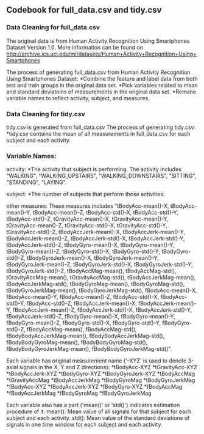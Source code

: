 ## Codebook for full_data.csv and tidy.csv

### Data Cleaning for full_data.csv

The original data is from Human Activity Recognition Using Smartphones Dataset Version 1.0. More information can be found on http://archive.ics.uci.edu/ml/datasets/Human+Activity+Recognition+Using+Smartphones

The process of generating full_data.csv from Human Activity Recognition Using Smartphones Dataset:
*Combine the feature and label data from both test and train groups in the original data set.
*Pick variables related to mean and standard deviatoins of measurements in the original data set.
*Remane variable names to reflect activity, subject, and measures. 

### Data Cleaning for tidy.csv
tidy.csv is generated from full_data.csv
The process of generating tidy.csv:
*tidy.csv contains the mean of all measurements in full_data.csv for each subject and each activity.

### Variable Names:
activity:
*The activity that subject is performing. The activity includes "WALKING", "WALKING_UPSTAIRS", "WALKING_DOWNSTAIRS", "SITTING", "STANDING", "LAYING".

subject:
*The number of subjects that perform those activities.

other measures:
These measures includes "tBodyAcc-mean()-X, tBodyAcc-mean()-Y, tBodyAcc-mean()-Z, tBodyAcc-std()-X, tBodyAcc-std()-Y, tBodyAcc-std()-Z, tGravityAcc-mean()-X, tGravityAcc-mean()-Y, tGravityAcc-mean()-Z, tGravityAcc-std()-X, tGravityAcc-std()-Y, tGravityAcc-std()-Z, tBodyAccJerk-mean()-X, tBodyAccJerk-mean()-Y, tBodyAccJerk-mean()-Z, tBodyAccJerk-std()-X, tBodyAccJerk-std()-Y, tBodyAccJerk-std()-Z, tBodyGyro-mean()-X, tBodyGyro-mean()-Y, tBodyGyro-mean()-Z, tBodyGyro-std()-X, tBodyGyro-std()-Y, tBodyGyro-std()-Z, tBodyGyroJerk-mean()-X, tBodyGyroJerk-mean()-Y, tBodyGyroJerk-mean()-Z, tBodyGyroJerk-std()-X, tBodyGyroJerk-std()-Y, tBodyGyroJerk-std()-Z, tBodyAccMag-mean(), tBodyAccMag-std(), tGravityAccMag-mean(), tGravityAccMag-std(), tBodyAccJerkMag-mean(), tBodyAccJerkMag-std(), tBodyGyroMag-mean(), tBodyGyroMag-std(), tBodyGyroJerkMag-mean(), tBodyGyroJerkMag-std(), fBodyAcc-mean()-X, fBodyAcc-mean()-Y, fBodyAcc-mean()-Z, fBodyAcc-std()-X, fBodyAcc-std()-Y, fBodyAcc-std()-Z, fBodyAccJerk-mean()-X, fBodyAccJerk-mean()-Y, fBodyAccJerk-mean()-Z, fBodyAccJerk-std()-X, fBodyAccJerk-std()-Y, fBodyAccJerk-std()-Z, fBodyGyro-mean()-X, fBodyGyro-mean()-Y, fBodyGyro-mean()-Z, fBodyGyro-std()-X, fBodyGyro-std()-Y, fBodyGyro-std()-Z, fBodyAccMag-mean(), fBodyAccMag-std(), fBodyBodyAccJerkMag-mean(), fBodyBodyAccJerkMag-std(), fBodyBodyGyroMag-mean(), fBodyBodyGyroMag-std(), fBodyBodyGyroJerkMag-mean(), fBodyBodyGyroJerkMag-std()".

Each variable has original measurement name ('-XYZ' is used to denote 3-axial signals in the X, Y and Z directions):
*tBodyAcc-XYZ
*tGravityAcc-XYZ
*tBodyAccJerk-XYZ
*tBodyGyro-XYZ
*tBodyGyroJerk-XYZ
*tBodyAccMag
*tGravityAccMag
*tBodyAccJerkMag
*tBodyGyroMag
*tBodyGyroJerkMag
*fBodyAcc-XYZ
*fBodyAccJerk-XYZ
*fBodyGyro-XYZ
*fBodyAccMag
*fBodyAccJerkMag
*fBodyGyroMag
*fBodyGyroJerkMag

Each variable also has a part ('mean()' or 'std()') indicates estimation procedure of it:
mean(): Mean value of all signals for that subject for each subject and each activity.
std(): Mean value of the standard deviations of signals in one time window for each subject and each activity.
